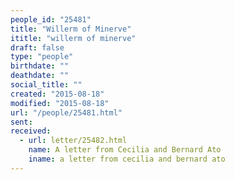 ```yaml
---
people_id: "25481"
title: "Willerm of Minerve"
ititle: "willerm of minerve"
draft: false
type: "people"
birthdate: ""
deathdate: ""
social_title: ""
created: "2015-08-18"
modified: "2015-08-18"
url: "/people/25481.html"
sent:
received:
  - url: letter/25482.html
    name: A letter from Cecilia and Bernard Ato
    iname: a letter from cecilia and bernard ato
---
```


